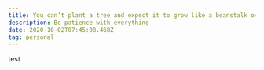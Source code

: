 ```yaml
---
title: You can’t plant a tree and expect it to grow like a beanstalk overnight
description: Be patience with everything
date: 2020-10-02T07:45:08.468Z
tag: personal
---
```

test